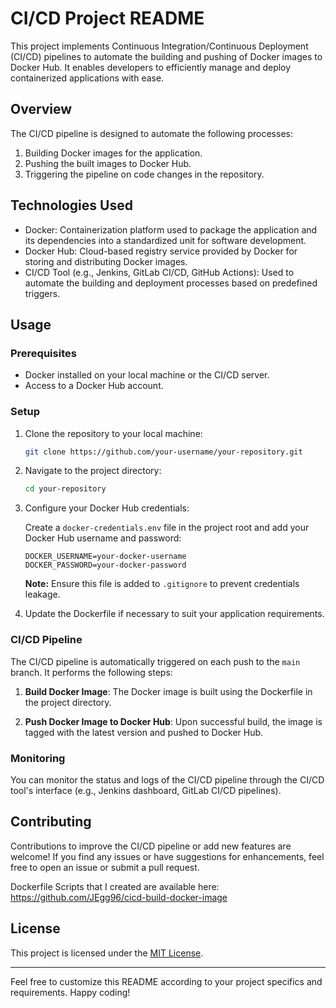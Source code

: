 # CI/CD Project README

This project implements Continuous Integration/Continuous Deployment (CI/CD) pipelines to automate the building and pushing of Docker images to Docker Hub. It enables developers to efficiently manage and deploy containerized applications with ease.

## Overview

The CI/CD pipeline is designed to automate the following processes:

1. Building Docker images for the application.
2. Pushing the built images to Docker Hub.
3. Triggering the pipeline on code changes in the repository.

## Technologies Used

- Docker: Containerization platform used to package the application and its dependencies into a standardized unit for software development.
- Docker Hub: Cloud-based registry service provided by Docker for storing and distributing Docker images.
- CI/CD Tool (e.g., Jenkins, GitLab CI/CD, GitHub Actions): Used to automate the building and deployment processes based on predefined triggers.

## Usage

### Prerequisites

- Docker installed on your local machine or the CI/CD server.
- Access to a Docker Hub account.

### Setup

1. Clone the repository to your local machine:

   ```bash
   git clone https://github.com/your-username/your-repository.git
   ```

2. Navigate to the project directory:

   ```bash
   cd your-repository
   ```

3. Configure your Docker Hub credentials:
   
   Create a `docker-credentials.env` file in the project root and add your Docker Hub username and password:

   ```env
   DOCKER_USERNAME=your-docker-username
   DOCKER_PASSWORD=your-docker-password
   ```

   **Note:** Ensure this file is added to `.gitignore` to prevent credentials leakage.

4. Update the Dockerfile if necessary to suit your application requirements.

### CI/CD Pipeline

The CI/CD pipeline is automatically triggered on each push to the `main` branch. It performs the following steps:

1. **Build Docker Image**: The Docker image is built using the Dockerfile in the project directory.

2. **Push Docker Image to Docker Hub**: Upon successful build, the image is tagged with the latest version and pushed to Docker Hub.

### Monitoring

You can monitor the status and logs of the CI/CD pipeline through the CI/CD tool's interface (e.g., Jenkins dashboard, GitLab CI/CD pipelines).

## Contributing

Contributions to improve the CI/CD pipeline or add new features are welcome! If you find any issues or have suggestions for enhancements, feel free to open an issue or submit a pull request.

Dockerfile Scripts that I created are available here: https://github.com/JEgg96/cicd-build-docker-image

## License

This project is licensed under the [MIT License](LICENSE).

---

Feel free to customize this README according to your project specifics and requirements. Happy coding!
